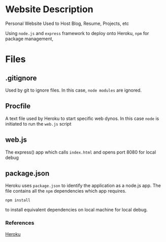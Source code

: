 Website Description
===================

Personal Website Used to Host Blog, Resume, Projects, etc

Using `node.js` and `express` framework to deploy onto Heroku, `npm` for package management, 

Files
=====

## .gitignore

Used by git to ignore files.
In this case, `node modules` are ignored.


## Procfile

A text file used by Heroku to start specific web dynos. 
In this case `node` is initiated to run the `web.js` script

## web.js

The express() app which calls `index.html` and opens port 8080 for local debug


## package.json

Heroku uses `package.json` to identify the application as a node.js app. The file contains all the `npm` dependencies which app requires.
```
npm install
```
to install equivalent dependencies on local machine for local debug.


### References
[Heroku](https://devcenter.heroku.com/articles/nodejs)
